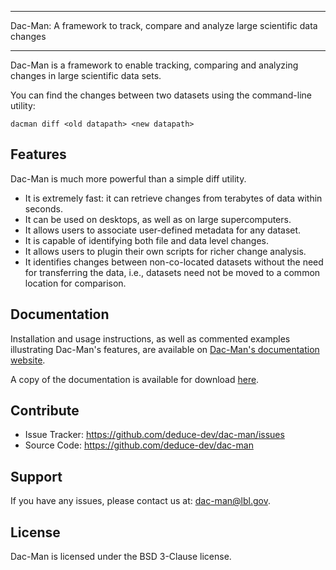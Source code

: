 ******************************************************************************
Dac-Man: A framework to track, compare and analyze large scientific data changes 
******************************************************************************

Dac-Man is a framework to enable tracking, comparing and analyzing changes
in large scientific data sets.

You can find the changes between two datasets using the command-line utility:

    dacman diff <old datapath> <new datapath>

Features
--------

Dac-Man is much more powerful than a simple diff utility.

* It is extremely fast: it can retrieve changes from terabytes of data within seconds.
* It can be used on desktops, as well as on large supercomputers.
* It allows users to associate user-defined metadata for any dataset.
* It is capable of identifying both file and data level changes.
* It allows users to plugin their own scripts for richer change analysis.
* It identifies changes between non-co-located datasets without the need      for transferring the data, i.e., datasets need not be moved to a common location for comparison.

Documentation
-------------

Installation and usage instructions,
as well as commented examples illustrating Dac-Man's features,
are available on [Dac-Man's documentation website](https://dst.lbl.gov/projects/deduce/dac-man/).

A copy of the documentation is available for download [here](https://github.com/deduce-dev/dac-man/releases/FIXME).

Contribute
----------

* Issue Tracker: <https://github.com/deduce-dev/dac-man/issues>
* Source Code: <https://github.com/deduce-dev/dac-man>

Support
-------

If you have any issues, please contact us at: dac-man@lbl.gov.

License
-------

Dac-Man is licensed under the BSD 3-Clause license.
